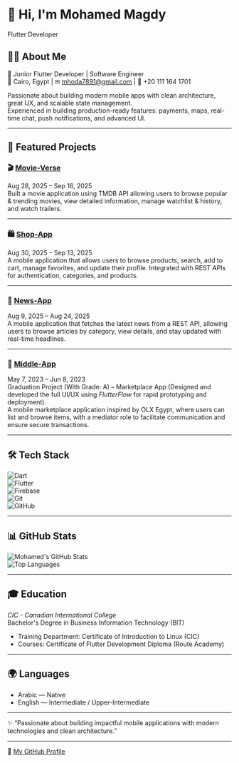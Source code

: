 # 👋 Hi, I'm Mohamed Magdy

Flutter Developer 

## 👨‍💻 About Me  

🚀 Junior Flutter Developer | Software Engineer  
📍 Cairo, Egypt | ✉ mhoda7891@gmail.com | 📱 +20 111 164 1701  

Passionate about building modern mobile apps with clean architecture, great UX, and scalable state management.  
Experienced in building production-ready features: payments, maps, real-time chat, push notifications, and advanced UI.  

---

## 📱 Featured Projects  

### 🎬 [Movie-Verse](https://github.com/mohamed12339/Movie-Verse)  
Aug 28, 2025 – Sep 16, 2025  
Built a movie application using TMDB API allowing users to browse popular & trending movies, view detailed information, manage watchlist & history, and watch trailers.  

---

### 🛍 [Shop-App](https://github.com/mohamed12339/Shop-App)  
Aug 30, 2025 – Sep 13, 2025  
A mobile application that allows users to browse products, search, add to cart, manage favorites, and update their profile. Integrated with REST APIs for authentication, categories, and products.  

---

### 📰 [News-App](https://github.com/mohamed12339/NewsApp)  
Aug 9, 2025 – Aug 24, 2025  
A mobile application that fetches the latest news from a REST API, allowing users to browse articles by category, view details, and stay updated with real-time headlines.  

---

### 🏬 [Middle-App](https://github.com/mohamed12339/Middle-App)  
May 7, 2023 – Jun 8, 2023  
Graduation Project (With Grade: A) – Marketplace App (Designed and developed the full UI/UX using *FlutterFlow* for rapid prototyping and deployment).  
A mobile marketplace application inspired by OLX Egypt, where users can list and browse items, with a mediator role to facilitate communication and ensure secure transactions.  

---

## 🛠 Tech Stack  

![Dart](https://img.shields.io/badge/Dart-0175C2?style=for-the-badge&logo=dart&logoColor=white)  
![Flutter](https://img.shields.io/badge/Flutter-02569B?style=for-the-badge&logo=flutter&logoColor=white)  
![Firebase](https://img.shields.io/badge/Firebase-FFCA28?style=for-the-badge&logo=firebase&logoColor=black)  
![Git](https://img.shields.io/badge/Git-F05032?style=for-the-badge&logo=git&logoColor=white)  
![GitHub](https://img.shields.io/badge/GitHub-181717?style=for-the-badge&logo=github&logoColor=white)  

---

## 📊 GitHub Stats  

![Mohamed's GitHub Stats](https://github-readme-stats.vercel.app/api?username=mohamed12339&show_icons=true&theme=tokyonight)  
![Top Languages](https://github-readme-stats.vercel.app/api/top-langs/?username=mohamed12339&layout=compact&theme=tokyonight)  

---

## 🎓 Education  

*CIC - Canadian International College*  
Bachelor's Degree in Business Information Technology (BIT)  
- Training Department: Certificate of Introduction to Linux (CIC)  
- Courses: Certificate of Flutter Development Diploma (Route Academy)  

---

## 🌍 Languages  

- Arabic — Native  
- English — Intermediate / Upper-Intermediate  

---

✨ “Passionate about building impactful mobile applications with modern technologies and clean architecture.”  

---

🔗 [My GitHub Profile](https://github.com/mohamed12339)
